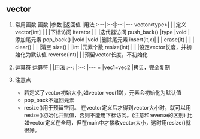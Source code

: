 ## vector

1. 常用函数
函数   |参数  |返回值 |用法
:---|:--:|:--:|---
vector\<type\>|   |     |定义
vector[int] |     |     |下标访问
iterator    |     |     |迭代器访问
push_back() |type |void |添加尾元素
pop_back()  |void |void |删除尾元素
insert(it,x)|     |     |
erase(it)   |     |     |
clear()     |     |     |清空
size()      |     |int  |元素个数
resize(int) |     |     |设定vector长度，并初始化为默认值
reverse(int)|     |     |预留vector长度，不初始化

2. 运算符
运算符  |   |用法
:--:    |:--:   |---
=       |vec1=vec2 |拷贝，完全复制

3. 注意点
    + 若定义了vector初始大小,如vector<int> vec(10)，元素会初始化为默认值
    + pop_back不返回元素
    + resize()用于预留空间。
    在vector定义后才得到vector大小时，就可以用resize()初始化并赋值，否则不能用下标访问。(注意和reverse的区别)
    比如vector定义在全局，但在main中才接收vector大小，这时用resize()就很好。
